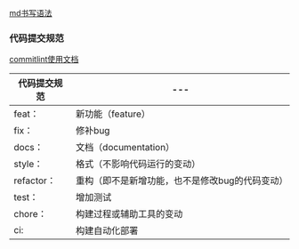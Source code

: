 
[md书写语法](https://www.cnblogs.com/irenehanb/p/10967834.html)


### 代码提交规范
[commitlint使用文档](https://github.com/conventional-changelog/commitlint#getting-started)

| 代码提交规范 | --- |
| --- | --- |
|feat：|新功能（feature）|
| fix：| 修补bug |
| docs：| 文档（documentation）|
| style：| 格式（不影响代码运行的变动）|
| refactor：| 重构（即不是新增功能，也不是修改bug的代码变动）|
| test：| 增加测试 |
| chore：| 构建过程或辅助工具的变动 |
| ci: | 构建自动化部署

